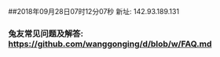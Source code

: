 ##2018年09月28日07时12分07秒 新址: 142.93.189.131
### 兔友常见问题及解答: https://github.com/wanggonging/d/blob/w/FAQ.md
